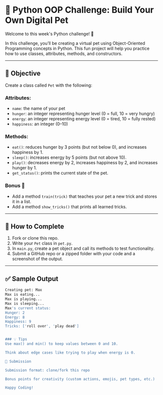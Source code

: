 # 🐶 Python OOP Challenge: Build Your Own Digital Pet

Welcome to this week's Python challenge! 🎉

In this challenge, you’ll be creating a virtual pet using Object-Oriented Programming concepts in Python. This fun project will help you practice how to use classes, attributes, methods, and constructors.

---

## 🧠 Objective

Create a class called `Pet` with the following:

### Attributes:
- `name`: the name of your pet
- `hunger`: an integer representing hunger level (0 = full, 10 = very hungry)
- `energy`: an integer representing energy level (0 = tired, 10 = fully rested)
- `happiness`: an integer (0–10)

### Methods:
- `eat()`: reduces hunger by 3 points (but not below 0), and increases happiness by 1.
- `sleep()`: increases energy by 5 points (but not above 10).
- `play()`: decreases energy by 2, increases happiness by 2, and increases hunger by 1.
- `get_status()`: prints the current state of the pet.

### Bonus 🎯
- Add a method `train(trick)` that teaches your pet a new trick and stores it in a list.
- Add a method `show_tricks()` that prints all learned tricks.

---

## 📝 How to Complete

1. Fork or clone this repo.
2. Write your `Pet` class in `pet.py`.
3. In `main.py`, create a pet object and call its methods to test functionality.
4. Submit a GitHub repo or a zipped folder with your code and a screenshot of the output.

---

## ✅ Sample Output

```bash
Creating pet: Max
Max is eating...
Max is playing...
Max is sleeping...
Max's current status:
Hunger: 2
Energy: 8
Happiness: 9
Tricks: ['roll over', 'play dead']


### 💡 Tips
Use max() and min() to keep values between 0 and 10.

Think about edge cases like trying to play when energy is 0.

🏁 Submission

Submission format: clone/fork this repo

Bonus points for creativity (custom actions, emojis, pet types, etc.)

Happy Coding!
